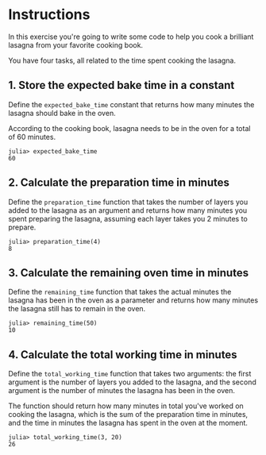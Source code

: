# Instructions

In this exercise you're going to write some code to help you cook a brilliant lasagna from your favorite cooking book.

You have four tasks, all related to the time spent cooking the lasagna.

## 1. Store the expected bake time in a constant

Define the `expected_bake_time` constant that returns how many minutes the lasagna should bake in the oven.

According to the cooking book, lasagna needs to be in the oven for a total of 60 minutes.

```julia-repl
julia> expected_bake_time
60
```

## 2. Calculate the preparation time in minutes

Define the `preparation_time` function that takes the number of layers you added to the lasagna as an argument and returns how many minutes you spent preparing the lasagna, assuming each layer takes you 2 minutes to prepare.

```julia-repl
julia> preparation_time(4)
8
```

## 3. Calculate the remaining oven time in minutes

Define the `remaining_time` function that takes the actual minutes the lasagna has been in the oven as a parameter and returns how many minutes the lasagna still has to remain in the oven.

```julia-repl
julia> remaining_time(50)
10
```

## 4. Calculate the total working time in minutes

Define the `total_working_time` function that takes two arguments: the first argument is the number of layers you added to the lasagna, and the second argument is the number of minutes the lasagna has been in the oven.

The function should return how many minutes in total you've worked on cooking the lasagna, which is the sum of the preparation time in minutes, and the time in minutes the lasagna has spent in the oven at the moment.

```julia-repl
julia> total_working_time(3, 20)
26
```
